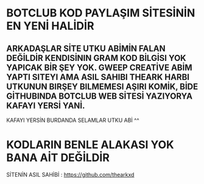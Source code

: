 # BOTCLUB KOD PAYLAŞIM SİTESİNİN EN YENİ HALİDİR

## ARKADAŞLAR SİTE UTKU ABİMİN FALAN DEĞİLDİR KENDISİNIN GRAM KOD BİLGİSI YOK YAPICAK BİR ŞEY YOK. GWEEP CREATİVE ABİM YAPTI SITEYI AMA ASIL SAHIBI THEARK HARBI UTKUNUN BIRŞEY BILMEMESI AŞIRI KOMİK, BİDE GİTHUBINDA BOTCLUB WEB SİTESİ YAZIYORYA KAFAYI YERSİ YANİ.


KAFAYI YERSİN BURDANDA SELAMLAR UTKU ABİ ^^

# KODLARIN BENLE ALAKASI YOK BANA AİT DEĞİLDİR
SİTENİN ASIL SAHİBİ : https://github.com/thearkxd
